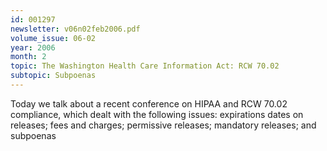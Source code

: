 ```yaml
---
id: 001297
newsletter: v06n02feb2006.pdf
volume_issue: 06-02
year: 2006
month: 2
topic: The Washington Health Care Information Act: RCW 70.02
subtopic: Subpoenas
---
```


Today we talk about a recent conference on HIPAA and RCW 70.02 compliance, which dealt with the following issues: expirations dates on releases; fees and charges; permissive releases; mandatory releases; and subpoenas
